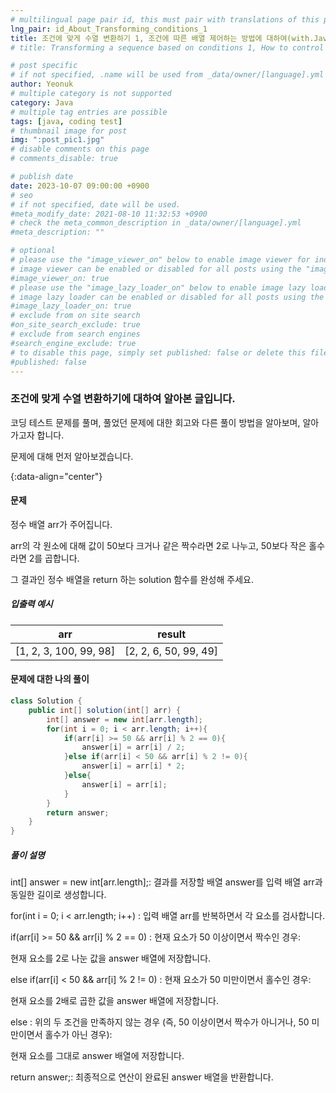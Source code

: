 ```yaml
---
# multilingual page pair id, this must pair with translations of this page. (This name must be unique)
lng_pair: id_About_Transforming_conditions_1
title: 조건에 맞게 수열 변환하기 1, 조건에 따른 배열 제어하는 방법에 대하여(with.Java)
# title: Transforming a sequence based on conditions 1, How to control an array based on conditions (with.Java)

# post specific
# if not specified, .name will be used from _data/owner/[language].yml
author: Yeonuk
# multiple category is not supported
category: Java
# multiple tag entries are possible
tags: [java, coding test]
# thumbnail image for post
img: ":post_pic1.jpg"
# disable comments on this page
# comments_disable: true

# publish date
date: 2023-10-07 09:00:00 +0900
# seo
# if not specified, date will be used.
#meta_modify_date: 2021-08-10 11:32:53 +0900
# check the meta_common_description in _data/owner/[language].yml
#meta_description: ""

# optional
# please use the "image_viewer_on" below to enable image viewer for individual pages or posts (_posts/ or [language]/_posts folders).
# image viewer can be enabled or disabled for all posts using the "image_viewer_posts: true" setting in _data/conf/main.yml.
#image_viewer_on: true
# please use the "image_lazy_loader_on" below to enable image lazy loader for individual pages or posts (_posts/ or [language]/_posts folders).
# image lazy loader can be enabled or disabled for all posts using the "image_lazy_loader_posts: true" setting in _data/conf/main.yml.
#image_lazy_loader_on: true
# exclude from on site search
#on_site_search_exclude: true
# exclude from search engines
#search_engine_exclude: true
# to disable this page, simply set published: false or delete this file
#published: false
---
```


<!-- outline-start -->

### 조건에 맞게 수열 변환하기에 대하여 알아본 글입니다.

코딩 테스트 문제를 풀며, 풀었던 문제에 대한 회고와 다른 풀이 방법을 알아보며, 알아가고자 합니다.

문제에 대해 먼저 알아보겠습니다.

{:data-align="center"}

<!-- outline-end -->

#### 문제

정수 배열 arr가 주어집니다.

arr의 각 원소에 대해 값이 50보다 크거나 같은 짝수라면 2로 나누고, 50보다 작은 홀수라면 2를 곱합니다.

그 결과인 정수 배열을 return 하는 solution 함수를 완성해 주세요.

##### 입출력 예시

| arr                    | result                |
| ---------------------- | --------------------- |
| [1, 2, 3, 100, 99, 98] | [2, 2, 6, 50, 99, 49] |

<!-- | start_num | end_num | result |
| --------- | ------- | ------ |
| 10        | 3       | 0      | -->

#### 문제에 대한 나의 풀이

```java
class Solution {
    public int[] solution(int[] arr) {
        int[] answer = new int[arr.length];
        for(int i = 0; i < arr.length; i++){
            if(arr[i] >= 50 && arr[i] % 2 == 0){
                answer[i] = arr[i] / 2;
            }else if(arr[i] < 50 && arr[i] % 2 != 0){
                answer[i] = arr[i] * 2;
            }else{
                answer[i] = arr[i];
            }
        }
        return answer;
    }
}
```

##### 풀이 설명

int[] answer = new int[arr.length];: 결과를 저장할 배열 answer를 입력 배열 arr과 동일한 길이로 생성합니다.

for(int i = 0; i < arr.length; i++) : 입력 배열 arr를 반복하면서 각 요소를 검사합니다.

if(arr[i] >= 50 && arr[i] % 2 == 0) : 현재 요소가 50 이상이면서 짝수인 경우:

현재 요소를 2로 나눈 값을 answer 배열에 저장합니다.

else if(arr[i] < 50 && arr[i] % 2 != 0) : 현재 요소가 50 미만이면서 홀수인 경우:

현재 요소를 2배로 곱한 값을 answer 배열에 저장합니다.

else : 위의 두 조건을 만족하지 않는 경우 (즉, 50 이상이면서 짝수가 아니거나, 50 미만이면서 홀수가 아닌 경우):

현재 요소를 그대로 answer 배열에 저장합니다.

return answer;: 최종적으로 연산이 완료된 answer 배열을 반환합니다.
